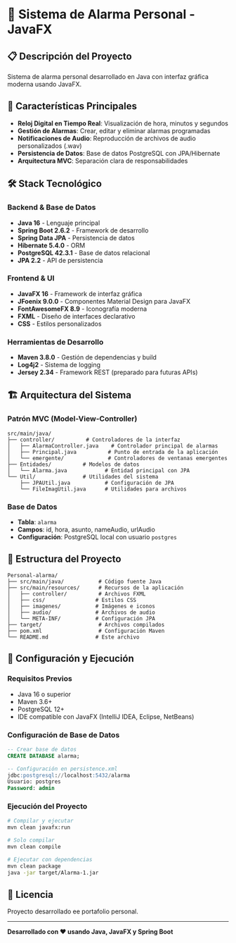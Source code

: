 # 🚨 Sistema de Alarma Personal - JavaFX

## 📋 Descripción del Proyecto

Sistema de alarma personal desarrollado en Java con interfaz gráfica moderna usando JavaFX. 
## 🎯 Características Principales

- **Reloj Digital en Tiempo Real**: Visualización de hora, minutos y segundos
- **Gestión de Alarmas**: Crear, editar y eliminar alarmas programadas
- **Notificaciones de Audio**: Reproducción de archivos de audio personalizados (.wav)
- **Persistencia de Datos**: Base de datos PostgreSQL con JPA/Hibernate
- **Arquitectura MVC**: Separación clara de responsabilidades

## 🛠️ Stack Tecnológico

### **Backend & Base de Datos**
- **Java 16** - Lenguaje principal
- **Spring Boot 2.6.2** - Framework de desarrollo
- **Spring Data JPA** - Persistencia de datos
- **Hibernate 5.4.0** - ORM
- **PostgreSQL 42.3.1** - Base de datos relacional
- **JPA 2.2** - API de persistencia

### **Frontend & UI**
- **JavaFX 16** - Framework de interfaz gráfica
- **JFoenix 9.0.0** - Componentes Material Design para JavaFX
- **FontAwesomeFX 8.9** - Iconografía moderna
- **FXML** - Diseño de interfaces declarativo
- **CSS** - Estilos personalizados

### **Herramientas de Desarrollo**
- **Maven 3.8.0** - Gestión de dependencias y build
- **Log4j2** - Sistema de logging
- **Jersey 2.34** - Framework REST (preparado para futuras APIs)

## 🏗️ Arquitectura del Sistema

### **Patrón MVC (Model-View-Controller)**
```
src/main/java/
├── controller/          # Controladores de la interfaz
│   ├── AlarmaController.java    # Controlador principal de alarmas
│   ├── Principal.java          # Punto de entrada de la aplicación
│   └── emergente/              # Controladores de ventanas emergentes
├── Entidades/          # Modelos de datos
│   └── Alarma.java            # Entidad principal con JPA
└── Util/               # Utilidades del sistema
    ├── JPAUtil.java           # Configuración de JPA
    └── FileImagUtil.java      # Utilidades para archivos
```

### **Base de Datos**
- **Tabla**: `alarma`
- **Campos**: id, hora, asunto, nameAudio, urlAudio
- **Configuración**: PostgreSQL local con usuario `postgres`

## 📁 Estructura del Proyecto

```
Personal-alarma/
├── src/main/java/           # Código fuente Java
├── src/main/resources/      # Recursos de la aplicación
│   ├── controller/          # Archivos FXML
│   ├── css/                # Estilos CSS
│   ├── imagenes/           # Imágenes e iconos
│   ├── audio/              # Archivos de audio
│   └── META-INF/           # Configuración JPA
├── target/                  # Archivos compilados
├── pom.xml                  # Configuración Maven
└── README.md               # Este archivo
```

## 🔧 Configuración y Ejecución

### **Requisitos Previos**
- Java 16 o superior
- Maven 3.6+
- PostgreSQL 12+
- IDE compatible con JavaFX (IntelliJ IDEA, Eclipse, NetBeans)

### **Configuración de Base de Datos**
```sql
-- Crear base de datos
CREATE DATABASE alarma;

-- Configuración en persistence.xml
jdbc:postgresql://localhost:5432/alarma
Usuario: postgres
Password: admin
```

### **Ejecución del Proyecto**
```bash
# Compilar y ejecutar
mvn clean javafx:run

# Solo compilar
mvn clean compile

# Ejecutar con dependencias
mvn clean package
java -jar target/Alarma-1.jar
```

## 📝 Licencia

Proyecto desarrollado ee portafolio personal.

---

**Desarrollado con ❤️ usando Java, JavaFX y Spring Boot**
